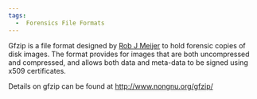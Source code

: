 ```yaml
---
tags:
  -  Forensics File Formats 
---
```

Gfzip is a file format designed by [Rob J
Meijer](rob_j_meijer.md) to hold forensic copies of disk images.
The format provides for images that are both uncompressed and
compressed, and allows both data and meta-data to be signed using x509
certificates.

Details on gfzip can be found at <http://www.nongnu.org/gfzip/>
